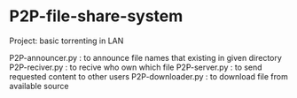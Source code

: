 # P2P-file-share-system

Project: basic torrenting in LAN

P2P-announcer.py : to announce file names that existing in given directory
P2P-reciver.py : to recive who own which file
P2P-server.py : to send requested content to other users
P2P-downloader.py : to download file from available source
